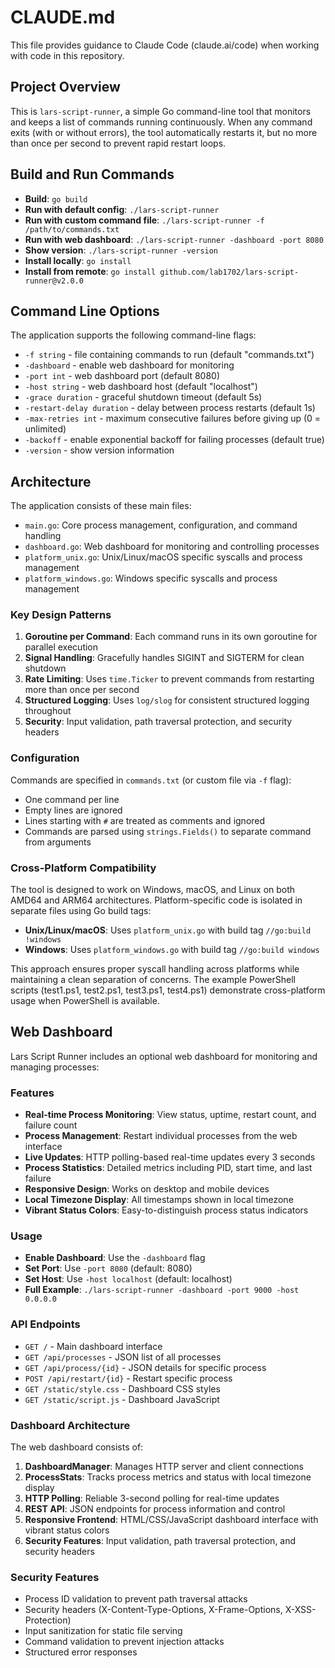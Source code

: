# CLAUDE.md

This file provides guidance to Claude Code (claude.ai/code) when working with code in this repository.

## Project Overview

This is `lars-script-runner`, a simple Go command-line tool that monitors and keeps a list of commands running continuously. When any command exits (with or without errors), the tool automatically restarts it, but no more than once per second to prevent rapid restart loops.

## Build and Run Commands

- **Build**: `go build`
- **Run with default config**: `./lars-script-runner`
- **Run with custom command file**: `./lars-script-runner -f /path/to/commands.txt`
- **Run with web dashboard**: `./lars-script-runner -dashboard -port 8080`
- **Show version**: `./lars-script-runner -version`
- **Install locally**: `go install`
- **Install from remote**: `go install github.com/lab1702/lars-script-runner@v2.0.0`

## Command Line Options

The application supports the following command-line flags:

- `-f string` - file containing commands to run (default "commands.txt")
- `-dashboard` - enable web dashboard for monitoring
- `-port int` - web dashboard port (default 8080)
- `-host string` - web dashboard host (default "localhost")
- `-grace duration` - graceful shutdown timeout (default 5s)
- `-restart-delay duration` - delay between process restarts (default 1s)
- `-max-retries int` - maximum consecutive failures before giving up (0 = unlimited)
- `-backoff` - enable exponential backoff for failing processes (default true)
- `-version` - show version information

## Architecture

The application consists of these main files:

- `main.go`: Core process management, configuration, and command handling
- `dashboard.go`: Web dashboard for monitoring and controlling processes
- `platform_unix.go`: Unix/Linux/macOS specific syscalls and process management
- `platform_windows.go`: Windows specific syscalls and process management

### Key Design Patterns

1. **Goroutine per Command**: Each command runs in its own goroutine for parallel execution
2. **Signal Handling**: Gracefully handles SIGINT and SIGTERM for clean shutdown
3. **Rate Limiting**: Uses `time.Ticker` to prevent commands from restarting more than once per second
4. **Structured Logging**: Uses `log/slog` for consistent structured logging throughout
5. **Security**: Input validation, path traversal protection, and security headers

### Configuration

Commands are specified in `commands.txt` (or custom file via `-f` flag):
- One command per line
- Empty lines are ignored
- Lines starting with `#` are treated as comments and ignored
- Commands are parsed using `strings.Fields()` to separate command from arguments

### Cross-Platform Compatibility

The tool is designed to work on Windows, macOS, and Linux on both AMD64 and ARM64 architectures. Platform-specific code is isolated in separate files using Go build tags:

- **Unix/Linux/macOS**: Uses `platform_unix.go` with build tag `//go:build !windows`
- **Windows**: Uses `platform_windows.go` with build tag `//go:build windows`

This approach ensures proper syscall handling across platforms while maintaining a clean separation of concerns. The example PowerShell scripts (test1.ps1, test2.ps1, test3.ps1, test4.ps1) demonstrate cross-platform usage when PowerShell is available.

## Web Dashboard

Lars Script Runner includes an optional web dashboard for monitoring and managing processes:

### Features

- **Real-time Process Monitoring**: View status, uptime, restart count, and failure count
- **Process Management**: Restart individual processes from the web interface
- **Live Updates**: HTTP polling-based real-time updates every 3 seconds
- **Process Statistics**: Detailed metrics including PID, start time, and last failure
- **Responsive Design**: Works on desktop and mobile devices
- **Local Timezone Display**: All timestamps shown in local timezone
- **Vibrant Status Colors**: Easy-to-distinguish process status indicators

### Usage

- **Enable Dashboard**: Use the `-dashboard` flag
- **Set Port**: Use `-port 8080` (default: 8080)
- **Set Host**: Use `-host localhost` (default: localhost)
- **Full Example**: `./lars-script-runner -dashboard -port 9000 -host 0.0.0.0`

### API Endpoints

- `GET /` - Main dashboard interface
- `GET /api/processes` - JSON list of all processes
- `GET /api/process/{id}` - JSON details for specific process
- `POST /api/restart/{id}` - Restart specific process
- `GET /static/style.css` - Dashboard CSS styles
- `GET /static/script.js` - Dashboard JavaScript

### Dashboard Architecture

The web dashboard consists of:

1. **DashboardManager**: Manages HTTP server and client connections
2. **ProcessStats**: Tracks process metrics and status with local timezone display
3. **HTTP Polling**: Reliable 3-second polling for real-time updates
4. **REST API**: JSON endpoints for process information and control
5. **Responsive Frontend**: HTML/CSS/JavaScript dashboard interface with vibrant status colors
6. **Security Features**: Input validation, path traversal protection, and security headers

### Security Features

- Process ID validation to prevent path traversal attacks
- Security headers (X-Content-Type-Options, X-Frame-Options, X-XSS-Protection)
- Input sanitization for static file serving
- Command validation to prevent injection attacks
- Structured error responses